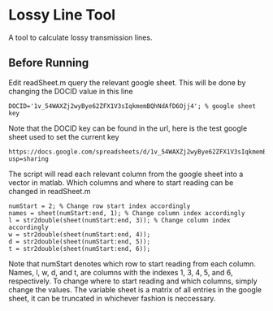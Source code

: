 # Lossy Line Tool

A tool to calculate lossy transmission lines.

## Before Running

Edit readSheet.m query the relevant google sheet. This will be done by changing the DOCID value in this line

```
DOCID='1v_54WAXZj2wyBye62ZFX1V3sIqkmemBQhNdAfD6Ojj4'; % google sheet key
```

Note that the DOCID key can be found in the url, here is the test google sheet used to set the current key

```
https://docs.google.com/spreadsheets/d/1v_54WAXZj2wyBye62ZFX1V3sIqkmemBQhNdAfD6Ojj4/edit?usp=sharing
```

The script will read each relevant column from the google sheet into a vector in matlab. Which columns and where to start reading can be changed in readSheet.m

```
numStart = 2; % Change row start index accordingly
names = sheet(numStart:end, 1); % Change column index accordingly
l = str2double(sheet(numStart:end, 3)); % Change column index accordingly
w = str2double(sheet(numStart:end, 4));
d = str2double(sheet(numStart:end, 5));
t = str2double(sheet(numStart:end, 6));
```

Note that numStart denotes which row to start reading from each column. Names, l, w, d, and t, are columns with the indexes 1, 3, 4, 5, and 6, respectively. To change where to start reading and which columns, simply change the values. The variable sheet is a matrix of all entries in the google sheet, it can be truncated in whichever fashion is neccessary.
